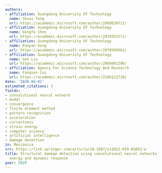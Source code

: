 ```yaml
---
authors:
- affiliation: Guangdong University Of Technology
  name: Shuai Teng
  url: https://academic.microsoft.com/author/2969520713/
- affiliation: Guangdong University Of Technology
  name: Gongfa Chen
  url: https://academic.microsoft.com/author/2935931571/
- affiliation: Guangdong University Of Technology
  name: Panpan Gong
  url: https://academic.microsoft.com/author/2978509562/
- affiliation: Guangdong University Of Technology
  name: Gen Liu
  url: https://academic.microsoft.com/author/2969401290/
- affiliation: Agency For Science Technology And Research
  name: Fangsen Cui
  url: https://academic.microsoft.com/author/2166132739/
date: '2020-04-01'
estimated_citations: 3
fields:
- convolutional neural network
- modal
- convergence
- finite element method
- pattern recognition
- acceleration
- correctness
- strain energy
- computer science
- artificial intelligence
- damage detection
in: Meccanica
src: https://link.springer.com/article/10.1007/s11012-019-01052-w
title: Structural damage detection using convolutional neural networks combining strain
  energy and dynamic response
year: 2020
---
```

